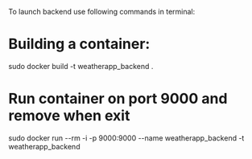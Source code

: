 To launch backend use following commands in terminal:
# Building a container:
sudo docker build -t weatherapp_backend .
# Run container on port 9000 and remove when exit
sudo docker run --rm -i -p 9000:9000 --name weatherapp_backend -t weatherapp_backend
